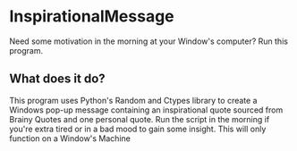 # InspirationalMessage
Need some motivation in the morning at your Window's computer? Run this program.

## What does it do?
This program uses Python's Random and Ctypes library to create a Windows pop-up message containing an inspirational quote sourced from Brainy Quotes and one personal quote.
Run the script in the morning if you're extra tired or in a bad mood to gain some insight. This will only function on a Window's Machine


